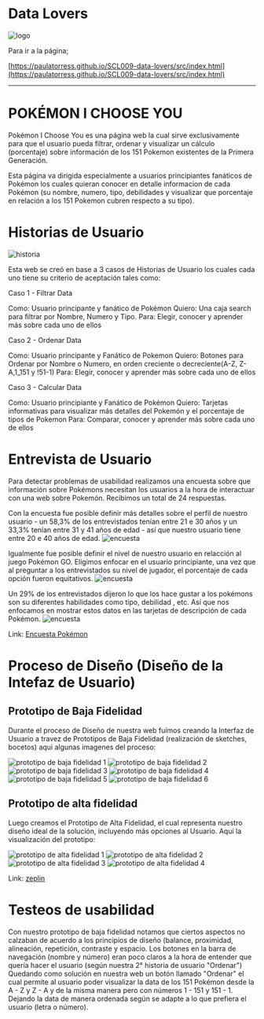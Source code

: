 # Data Lovers

![logo](src/img/logo.jpg) 

Para ir a la página;

[https://paulatorress.github.io/SCL009-data-lovers/src/index.html](https://paulatorress.github.io/SCL009-data-lovers/src/index.html)
***

# POKÉMON I CHOOSE YOU

Pokémon I Choose You es una página web la cual sirve exclusivamente para que el usuario pueda filtrar, ordenar y visualizar un cálculo (porcentaje) sobre información de los 151 Pokemon existentes de la Primera Generación.

Esta página va dirigida especialmente a usuarios principiantes fanáticos de Pokémon los cuales quieran conocer en detalle informacion de cada Pokémon (su nombre, numero, tipo, debilidades y visualizar que porcentaje en relación a los 151 Pokemon cubren respecto a su tipo).

# Historias de Usuario
![historia](src/img/barra.jpg) 

Esta web se creó en base a 3 casos de Historias de Usuario
los cuales cada uno tiene su criterio de aceptación tales como:

Caso 1 - Filtrar Data

Como: Usuario principante y fanático de Pokémon
Quiero: Una caja search para filtrar por Nombre, Numero y Tipo.
Para: Elegir, conocer y aprender más sobre cada uno de ellos

Caso 2 - Ordenar Data

Como: Usuario principante y Fanático de Pokemon
Quiero: Botones para Ordenar por Nombre o Numero, en orden creciente o decreciente(A-Z, Z-A,1_151 y !51-1)
Para: Elegir, conocer y aprender más sobre cada uno de ellos

Caso 3 - Calcular Data

Como: Usuario principiante y Fanático de Pokémon
Quiero: Tarjetas informativas para visualizar más detalles del Pokemón y el porcentaje de tipos de Pokemon
Para: Comparar, conocer y aprender más sobre cada uno de ellos

# Entrevista de Usuario
Para detectar problemas de usabilidad realizamos una encuesta sobre que información sobre Pokémons
necesitan los usuarios a la hora de interactuar con una web sobre Pokemón. Recibimos un total de 24 respuestas.

Con la encuesta fue posible definir más detalles sobre el perfil de nuestro usuario - un 58,3% de los entrevistados tenían entre 21 e 30 años y un 33,3% tenían entre 31 y 41 años de edad - así que nuestro usuario tiene entre 20 e 40 años de edad.
![encuesta](src/img/edad.jpg) 

Igualmente fue posible definir el nivel de nuestro usuario en relacción al juego Pokémon GO. Eligimos enfocar en el usuario principiante, una vez que al preguntar a los entrevistados su nivel de jugador, el porcentaje de cada opción fueron equitativos. 
![encuesta](src/img/nivel.jpg) 
 
Un 29% de los entrevistados dijeron lo que los hace gustar a los pokémons son su diferentes habilidades como tipo, debilidad , etc. Así que nos enfocamos en mostrar estos datos en las tarjetas de descripción de cada Pokémon.
![encuesta](src/img/gusta.jpg) 


Link:
[Encuesta Pokémon](https://docs.google.com/forms/d/1z3-EKwpr1To573f6QbLjaixxmUusFJKSTBN4tBkBpLc/viewform?edit_requested=true)


# Proceso de Diseño (Diseño de la Intefaz de Usuario)

## Prototipo de Baja Fidelidad

Durante el proceso de Diseño de nuestra web fuímos creando la Interfaz de Usuario a travez 
de Prototipos de Baja Fidelidad (realización de sketches, bocetos) aqui algunas imagenes del
proceso: 

![prototipo de baja fidelidad 1](src/img/prototipo1.jpg) 
![prototipo de baja fidelidad 2](src/img/prototipo2.jpg) 
![prototipo de baja fidelidad 3](src/img/prototipo3.jpg) 
![prototipo de baja fidelidad 4](src/img/prototipo4.jpg) 
![prototipo de baja fidelidad 5](src/img/prototipo5.jpg) 
![prototipo de baja fidelidad 6](src/img/prototipo6.jpg) 

## Prototipo de alta fidelidad

Luego creamos el Prototipo de Alta Fidelidad, el cual representa nuestro diseño ideal de 
la solución, incluyendo más opciones al Usuario.
Aquí la visualización
del prototipo:

![prototipo de alta fidelidad 1](src/img/alta1.jpg) 
![prototipo de alta fidelidad 2](src/img/alta2.jpg) 
![prototipo de alta fidelidad 3](src/img/alta3.jpg) 
![prototipo de alta fidelidad 4](src/img/alta4.jpg) 

Link:
[zeplin](https://zpl.io/V0LKg4K)

# Testeos de usabilidad

Con nuestro prototipo de baja fidelidad notamos que ciertos aspectos no calzaban de acuerdo a los principios de diseño (balance, proximidad, alineación, repetición, contraste y espacio.
Los botones en la barra de navegación (nombre y número) eran poco claros a la hora de entender que quería hacer el usuario (según nuestra 2° historia de usuario "Ordenar")
Quedando como solución en nuestra web un botón llamado "Ordenar" el cual permite al usuario poder visualizar la data de los 151 Pokémon desde la A - Z y Z - A y de la misma manera pero con números 1 - 151 y 151 - 1. Dejando la data de manera ordenada según se adapte a lo que prefiera el usuario (letra o número).

